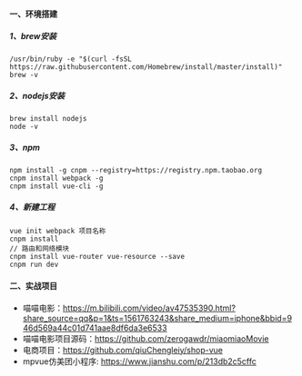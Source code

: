 #### 一、环境搭建
##### 1、brew安装
```
/usr/bin/ruby -e "$(curl -fsSL https://raw.githubusercontent.com/Homebrew/install/master/install)"
brew -v
```

##### 2、nodejs安装
```
brew install nodejs
node -v
```

##### 3、npm
```
npm install -g cnpm --registry=https://registry.npm.taobao.org
cnpm install webpack -g
cnpm install vue-cli -g
```

##### 4、新建工程
```
vue init webpack 项目名称
cnpm install
// 路由和网络模块
cnpm install vue-router vue-resource --save
cnpm run dev
```

#### 二、实战项目
- 喵喵电影：https://m.bilibili.com/video/av47535390.html?share_source=qq&p=1&ts=1561763243&share_medium=iphone&bbid=946d569a44c01d741aae8df6da3e6533
- 喵喵电影项目源码：https://github.com/zerogawdr/miaomiaoMovie
- 电商项目：https://github.com/qiuChengleiy/shop-vue
- mpvue仿美团小程序: https://www.jianshu.com/p/213db2c5cffc
